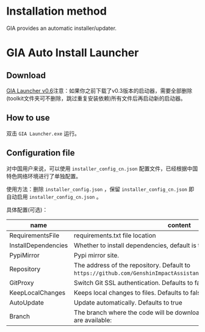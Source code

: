 # Installation method

GIA provides an automatic installer/updater.

# GIA Auto Install Launcher

## Download

[GIA Launcher v0.6](https://github.com/infstellar/genshin_impact_assistant/releases/download/v0.6.0-beta.542/GIA_Launcher_v0.6.0.7z)注意：如果你之前下载了v0.3版本的启动器，需要全部删除(toolkit文件夹可不删除，跳过重复安装依赖)所有文件后再启动新的启动器。

## How to use

双击 `GIA Launcher.exe` 运行。

## Configuration file

对中国用户来说，可以使用 `installer_config_cn.json` 配置文件，已经根据中国特色网络环境进行了单独配置。

使用方法：删除 `installer_config.json` ，保留 `installer_config_cn.json` 即自动启用 `installer_config_cn.json` 。

具体配置(可选)：

| name                | content                                                                                                          |
| ------------------- | ---------------------------------------------------------------------------------------------------------------- |
| RequirementsFile    | requirements.txt file location                                                                                   |
| InstallDependencies | Whether to install dependencies, default is true                                                                 |
| PypiMirror          | Pypi mirror site.                                                                                                |
| Repository          | The address of the repository. Default to `https://github.com/GenshinImpactAssistant/GIA_Launcher_Download_Lib`. |
| GitProxy            | Switch Git SSL authentication. Defaults to false.                                                                |
| KeepLocalChanges    | Keeps local changes to files. Defaults to false                                                                  |
| AutoUpdate          | Update automatically. Defaults to true                                                                           |
| Branch              | The branch where the code will be downloaded. The following branches are available:                              |
